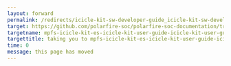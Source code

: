 ```yaml
---
layout: forward
permalink: /redirects/icicle-kit-sw-developer-guide_icicle-kit-sw-developer-guide
target: https://github.com/polarfire-soc/polarfire-soc-documentation/tree/master/reference-designs-fpga-and-development-kits/icicle-kit-user-guide.md
targetname: mpfs-icicle-kit-es-icicle-kit-user-guide-icicle-kit-user-guide.md
targettitle: taking you to mpfs-icicle-kit-es-icicle-kit-user-guide-icicle-kit-user-guide.md
time: 0
message: this page has moved
---
```

